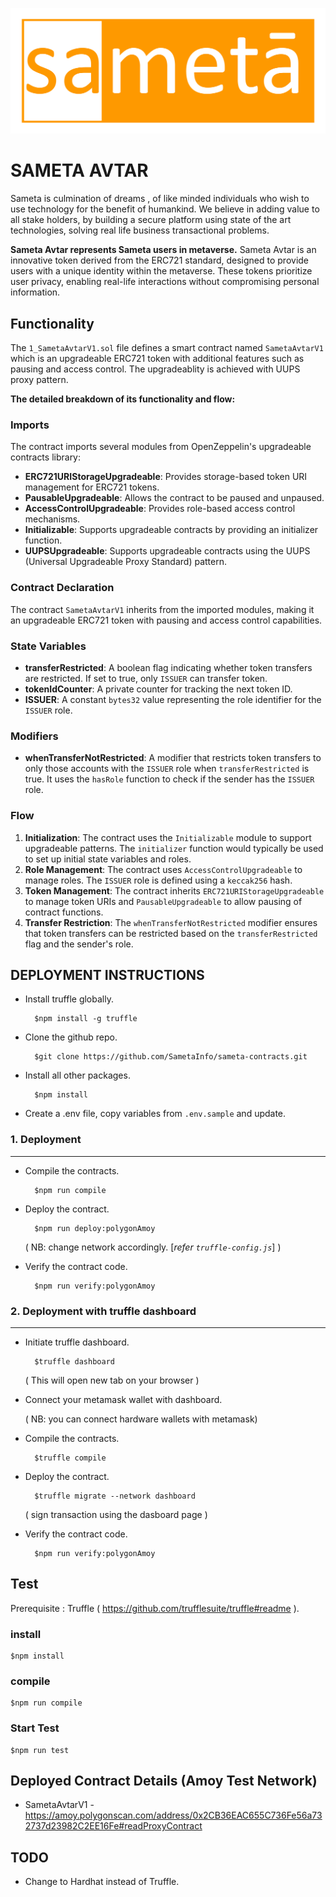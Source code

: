 ![SAMETA INFO ANALYTICS](sameta_logo.jpg)

# SAMETA AVTAR

Sameta is culmination of dreams , of like minded individuals who wish to use technology for the benefit of humankind. We believe in adding value to all stake holders, by building a secure platform using state of the art technologies, solving real life business transactional problems.

**Sameta Avtar represents Sameta users in metaverse.** Sameta Avtar is an innovative token derived from the ERC721 standard, designed to provide users with a unique identity within the metaverse. These tokens prioritize user privacy, enabling real-life interactions without compromising personal information.

## Functionality
The `1_SametaAvtarV1.sol` file defines a smart contract named `SametaAvtarV1` which is an upgradeable ERC721 token with additional features such as pausing and access control. The upgradeablity is achieved with UUPS proxy pattern.

**The detailed breakdown of its functionality and flow:**

### Imports
The contract imports several modules from OpenZeppelin's upgradeable contracts library:

* **ERC721URIStorageUpgradeable**: Provides storage-based token URI management for ERC721 tokens.
* **PausableUpgradeable**: Allows the contract to be paused and unpaused.
* **AccessControlUpgradeable**: Provides role-based access control mechanisms.
* **Initializable**: Supports upgradeable contracts by providing an initializer function.
* **UUPSUpgradeable**: Supports upgradeable contracts using the UUPS (Universal Upgradeable Proxy Standard) pattern.

### Contract Declaration
The contract `SametaAvtarV1` inherits from the imported modules, making it an upgradeable ERC721 token with pausing and access control capabilities.

### State Variables
* **transferRestricted**: A boolean flag indicating whether token transfers are restricted. If set to true, only `ISSUER` can transfer token.
* **tokenIdCounter**: A private counter for tracking the next token ID.
* **ISSUER**: A constant `bytes32` value representing the role identifier for the `ISSUER` role.

### Modifiers
* **whenTransferNotRestricted**: A modifier that restricts token transfers to only those accounts with the `ISSUER` role when `transferRestricted` is true. It uses the `hasRole` function to check if the sender has the `ISSUER` role.

### Flow
1. **Initialization**: The contract uses the `Initializable` module to support upgradeable patterns. The `initializer` function would typically be used to set up initial state variables and roles.
2. **Role Management**: The contract uses `AccessControlUpgradeable` to manage roles. The `ISSUER` role is defined using a `keccak256` hash.
3. **Token Management**: The contract inherits `ERC721URIStorageUpgradeable` to manage token URIs and `PausableUpgradeable` to allow pausing of contract functions.
4. **Transfer Restriction**: The `whenTransferNotRestricted` modifier ensures that token transfers can be restricted based on the `transferRestricted` flag and the sender's role.


## DEPLOYMENT INSTRUCTIONS

- Install truffle globally.

        $npm install -g truffle

- Clone the github repo.

        $git clone https://github.com/SametaInfo/sameta-contracts.git

- Install all other packages.

        $npm install

- Create a .env file, copy variables from `.env.sample` and update.

### 1. Deployment
---
- Compile the contracts.

        $npm run compile

- Deploy the contract.

        $npm run deploy:polygonAmoy

  ( NB: change network accordingly. [*refer `truffle-config.js`*] )

- Verify the contract code.

        $npm run verify:polygonAmoy

### 2. Deployment with truffle dashboard

---

- Initiate truffle dashboard.

        $truffle dashboard

  ( This will open new tab on your browser )

- Connect your metamask wallet with dashboard.

  ( NB: you can connect hardware wallets with metamask)

- Compile the contracts.

        $truffle compile

- Deploy the contract.

        $truffle migrate --network dashboard

  ( sign transaction using the dasboard page )

- Verify the contract code.

        $npm run verify:polygonAmoy

## Test

Prerequisite : Truffle ( https://github.com/trufflesuite/truffle#readme ).

### install

```
$npm install
```

### compile

```
$npm run compile
```

### Start Test

```
$npm run test
```

## Deployed Contract Details (Amoy Test Network)

- SametaAvtarV1 - https://amoy.polygonscan.com/address/0x2CB36EAC655C736Fe56a732737d23982C2EE16Fe#readProxyContract

## TODO

* Change to Hardhat instead of Truffle.